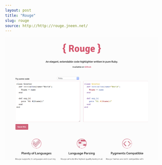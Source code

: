 ```yaml
---
layout: post
title: "Rouge"
slug: rouge
source: http://http://rouge.jneen.net/
---
```


<img src="/screenshots/rouge.png">
